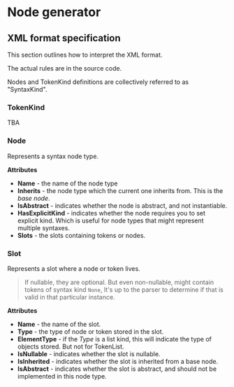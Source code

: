 # Node generator

## XML format specification

This section outlines how to interpret the XML format.

The actual rules are in the source code.

Nodes and TokenKind definitions are collectively referred to as "SyntaxKind".

### TokenKind

TBA

### Node

Represents a syntax node type.

**Attributes**

* **Name** - the name of the node type
* **Inherits** - the node type which the current one inherits from. This is the *base node*.
* **IsAbstract** - indicates whether the node is abstract, and not instantiable.
* **HasExplicitKind** - indicates whether the node requires you to set explicit kind. Which is useful for node types that might represent multiple syntaxes.
* **Slots** - the slots containing tokens or nodes.


### Slot

Represents a slot where a node or token lives.

> If nullable, they are optional. But even non-nullable, might contain tokens of syntax kind `None`, It's up to the parser to determine if that is valid in that particular instance.

**Attributes**

* **Name** - the name of the slot.
* **Type** - the type of node or token stored in the slot.
* **ElementType** - if the *Type* is a list kind, this will indicate the type of objects stored. But not for TokenList.
* **IsNullable** - indicates whether the slot is nullable.
* **IsInherited** - indicates whether the slot is inherited from a base node.
* **IsAbstract** - indicates whether the slot is abstract, and should not be implemented in this node type.